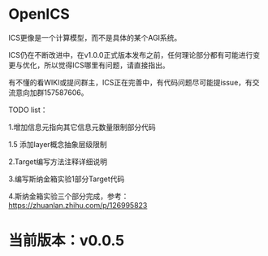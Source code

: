 # OpenICS

ICS更像是一个计算模型，而不是具体的某个AGI系统。

ICS仍在不断改进中，在v1.0.0正式版本发布之前，任何理论部分都有可能进行变更与优化，所以觉得ICS哪里有问题，请直接指出。

有不懂的看WIKI或提问群主，ICS正在完善中，有代码问题尽可能提issue，有交流意向加群157587606。

TODO list：

1.增加信息元指向其它信息元数量限制部分代码

1.5 添加layer概念抽象层级限制

2.Target编写方法注释详细说明

3.编写斯纳金箱实验1部分Target代码

4.斯纳金箱实验三个部分完成，参考：https://zhuanlan.zhihu.com/p/126995823

# 当前版本：v0.0.5